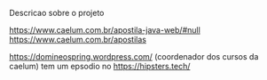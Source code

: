 Descricao sobre o projeto

https://www.caelum.com.br/apostila-java-web/#null
https://www.caelum.com.br/apostilas

https://domineospring.wordpress.com/ (coordenador dos cursos da caelum)
tem um epsodio no https://hipsters.tech/
